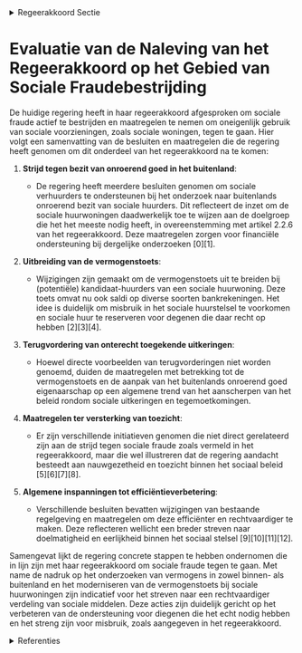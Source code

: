 

<details>
        <summary>Regeerakkoord Sectie </summary>
        <p>2.2.6 Strijd tegen sociale fraude We zijn streng voor misbruik, maar solidair met wie het echt nodig heeft. Door te focussen op de activering naar werk en de aanpak van sociale fraude kunnen we met de beschikbare middelen een betere ondersteuning bieden voor wie het echt nodig heeft. Waar mogelijk moderniseren en harmoni-seren we het middelenonderzoek in de sociale bijstand en breiden deze uit naar de inschrijving en toewijzing van een sociale woning, met o.m. het in rekening brengen van (onroerende) vermogens in het buiten-land. We vorderen onterecht betaalde uitkeringen én toegestane sociale kortingen terug in samenwerking met de lokale besturen en private actoren, waaronder de sociale huisvestingsmaatschappijen. </p>
        </details> 

# Evaluatie van de Naleving van het Regeerakkoord op het Gebied van Sociale Fraudebestrijding

De huidige regering heeft in haar regeerakkoord afgesproken om sociale fraude actief te bestrijden en maatregelen te nemen om oneigenlijk gebruik van sociale voorzieningen, zoals sociale woningen, tegen te gaan. Hier volgt een samenvatting van de besluiten en maatregelen die de regering heeft genomen om dit onderdeel van het regeerakkoord na te komen:

1. **Strijd tegen bezit van onroerend goed in het buitenland**:
    - De regering heeft meerdere besluiten genomen om sociale verhuurders te ondersteunen bij het onderzoek naar buitenlands onroerend bezit van sociale huurders. Dit reflecteert de inzet om de sociale huurwoningen daadwerkelijk toe te wijzen aan de doelgroep die het het meeste nodig heeft, in overeenstemming met artikel 2.2.6 van het regeerakkoord. Deze maatregelen zorgen voor financiële ondersteuning bij dergelijke onderzoeken \[0\]\[1\].

2. **Uitbreiding van de vermogenstoets**:
    - Wijzigingen zijn gemaakt om de vermogenstoets uit te breiden bij (potentiële) kandidaat-huurders van een sociale huurwoning. Deze toets omvat nu ook saldi op diverse soorten bankrekeningen. Het idee is duidelijk om misbruik in het sociale huurstelsel te voorkomen en sociale huur te reserveren voor degenen die daar recht op hebben \[2\]\[3\]\[4\].

3. **Terugvordering van onterecht toegekende uitkeringen**:
    - Hoewel directe voorbeelden van terugvorderingen niet worden genoemd, duiden de maatregelen met betrekking tot de vermogenstoets en de aanpak van het buitenlands onroerend goed eigenaarschap op een algemene trend van het aanscherpen van het beleid rondom sociale uitkeringen en tegemoetkomingen.

4. **Maatregelen ter versterking van toezicht**:
    - Er zijn verschillende initiatieven genomen die niet direct gerelateerd zijn aan de strijd tegen sociale fraude zoals vermeld in het regeerakkoord, maar die wel illustreren dat de regering aandacht besteedt aan nauwgezetheid en toezicht binnen het sociaal beleid \[5\]\[6\]\[7\]\[8\].

5. **Algemene inspanningen tot efficiëntieverbetering**:
    - Verschillende besluiten bevatten wijzigingen van bestaande regelgeving en maatregelen om deze efficiënter en rechtvaardiger te maken. Deze reflecteren wellicht een breder streven naar doelmatigheid en eerlijkheid binnen het sociaal stelsel \[9\]\[10\]\[11\]\[12\].

Samengevat lijkt de regering concrete stappen te hebben ondernomen die in lijn zijn met haar regeerakkoord om sociale fraude tegen te gaan. Met name de nadruk op het onderzoeken van vermogens in zowel binnen- als buitenland en het moderniseren van de vermogenstoets bij sociale huurwoningen zijn indicatief voor het streven naar een rechtvaardiger verdeling van sociale middelen. Deze acties zijn duidelijk gericht op het verbeteren van de ondersteuning voor diegenen die het echt nodig hebben en het streng zijn voor misbruik, zoals aangegeven in het regeerakkoord.

<details>
        <summary> Referenties</summary>
        **[\[0\]](http://themis.vlaanderen.be/id/resource/a94f9ca0-4924-11ec-94bb-99a9d1e168fe)** : **(2021-03-12)** Sociale verhuurders: vergoeding onderzoek buitenlands onroerend bezit sociale huurders Voorontwerp van besluit van de Vlaamse Regering tot vergoeding van sociale verhuurders voor het uitvoeren van ond... 

**[\[1\]](http://themis.vlaanderen.be/id/nieuwsbrief-info/60A51241364ED9000800038D)** : **(2021-05-21)** Sociale verhuurders: vergoeding onderzoek buitenlands onroerend bezit sociale huurders Ontwerpbesluit van de Vlaamse Regering tot vergoeding van sociale verhuurders voor het uitvoeren van onderzoek na... 

**[\[2\]](http://themis.vlaanderen.be/id/nieuwsbericht/64F6EB0E3605E1AC863BE362)** : **(2023-09-08)** Uitbreiding vermogenstoets sociale huurwoning: wijziging besluit Vlaamse Codex Wonen 2021 Ontwerpbesluit van de Vlaamse Regering tot wijziging van het Besluit Vlaamse Codex Wonen van 2021, wat betreft... 

**[\[3\]](http://themis.vlaanderen.be/id/nieuwsbericht/64AE6C740592342F299DBA03)** : **(2023-07-14)** Middelentoets sociale huurwoning: wijziging besluit Vlaamse Codex Wonen 2021 Voorontwerp van besluit van de Vlaamse Regering tot wijziging van het Besluit Vlaamse Codex Wonen van 2021, wat betreft de ... 

**[\[4\]](http://themis.vlaanderen.be/id/nieuwsbericht/643FB8D5CA1CB15B58CF4709)** : **(2023-04-21)** Middelentoets sociale huurwoning: wijziging besluit Vlaamse Codex Wonen 2021 Voorontwerp van besluit van de Vlaamse Regering tot wijziging van het Besluit Vlaamse Codex Wonen van 2021, wat betreft de ... 

**[\[5\]](http://themis.vlaanderen.be/id/nieuwsbericht/64AE7A650592342F299DBA40)** : **(2023-07-14)** Oproep ‘Lokaal Activeringspact’ leefloongerechtigden   In het kader van de conceptnota 'Flankerende activeringsaanpak voor de verplichte inschrijving van leefloongerechtigden' keurt de Vlaamse Regerin... 

**[\[6\]](http://themis.vlaanderen.be/id/nieuwsbrief-info/633D3D99EB2A31D34EEC6007)** : **(2022-10-07)** Maatregelen ondersteuning Vlaamse woningmarkt tijdens energiecrisis Ontwerpbesluit van de Vlaamse Regering houdende maatregelen ter ondersteuning van de Vlaamse woningmarkt tijdens de energiecrisis  D... 

**[\[7\]](http://themis.vlaanderen.be/id/nieuwsbericht/64AE4B9E0592342F299DB989)** : **(2023-07-14)** Wijziging besluit lokaal sociaal beleid: subsidiekaders in overeenstemming brengen met gewijzigde bepalingen Vlaamse Codex Overheidsfinanciën Voorontwerp van besluit van de Vlaamse Regering tot wijzig... 

**[\[8\]](http://themis.vlaanderen.be/id/nieuwsbrief-info/61B8B453364ED900090015AF)** : **(2021-12-17)** Vlaamse sociale bescherming: wijzigingsbesluit werkingssubsidie zorgkassen Ontwerpbesluit van de Vlaamse Regering tot wijziging van het besluit van de Vlaamse Regering van 14 oktober 2016 houdende de ... 

**[\[9\]](http://themis.vlaanderen.be/id/nieuwsbericht/64AE81E00592342F299DBA46)** : **(2023-07-14)** Beleidsdomein Werk en Sociale Economie: ontwerp wijzigingsdecreet toezichts- en handhavingsbepalingen Ontwerpdecreet tot wijziging van de toezichts- en handhavingsbepalingen in het beleidsdomein Werk ... 

**[\[10\]](http://themis.vlaanderen.be/id/nieuwsbrief-info/6358E6CE1EA6B745D23CC8BC)** : **(2022-10-28)** Beleidsdomein Werk en Sociale Economie: voorontwerp wijzigingsdecreet toezichts- en handhavingsbepalingen Voorontwerp van decreet tot wijziging van de toezichts- en handhavingsbepalingen in het beleid... 

**[\[11\]](http://themis.vlaanderen.be/id/nieuwsbrief-info/63A18472DBF1CAE81102222B)** : **(2022-12-23)** Beleidsdomein Werk en Sociale Economie: voorontwerp wijzigingsdecreet toezichts- en handhavingsbepalingen Voorontwerp van decreet tot wijziging van de toezichts- en handhavingsbepalingen in het beleid... 

**[\[12\]](http://themis.vlaanderen.be/id/nieuwsbericht/6581AE8CE2E2C9E5814C232A)** : **(2023-12-22)** Herverdeling provisioneel krediet: versterking ouderenzorgbeleid Ontwerpbesluit van de Vlaamse Regering tot herverdeling vanuit een provisioneel krediet van de Vlaamse Gemeenschap voor het begrotingsj... 
        </details> 

